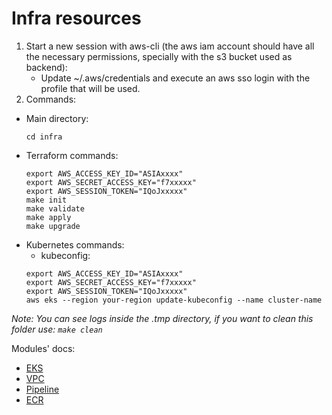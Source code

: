 # Infra resources
1. Start a new session with aws-cli (the aws iam account should have all the necessary permissions, specially with the s3 bucket used as backend):
   - Update ~/.aws/credentials and execute an aws sso login with the profile that will be used.
2. Commands:
- Main directory:
   ```
   cd infra
   ```
- Terraform commands:
   ```
   export AWS_ACCESS_KEY_ID="ASIAxxxx"
   export AWS_SECRET_ACCESS_KEY="f7xxxxx"
   export AWS_SESSION_TOKEN="IQoJxxxxx"
   make init
   make validate
   make apply
   make upgrade
   ```
- Kubernetes commands:
   - kubeconfig:
   ```
   export AWS_ACCESS_KEY_ID="ASIAxxxx"
   export AWS_SECRET_ACCESS_KEY="f7xxxxx"
   export AWS_SESSION_TOKEN="IQoJxxxxx"
   aws eks --region your-region update-kubeconfig --name cluster-name
   ```
*Note: You can see logs inside the .tmp directory, if you want to clean this folder use: `make clean`*

Modules' docs:
- [EKS](./modules/eks/README.md)
- [VPC](./modules/vpc/README.md)
- [Pipeline](./modules/pipeline/README.md)
- [ECR](./modules/ecr/README.md)